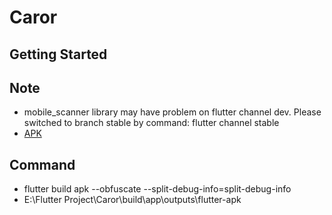 # Caror

## Getting Started

## Note
- mobile_scanner library may have problem on flutter channel dev. Please switched to branch stable by command: flutter channel stable
- [APK](https://github.com/thinhtrai1/CarorApp/blob/develop/Caror.apk)

## Command
- flutter build apk --obfuscate --split-debug-info=split-debug-info
- E:\Flutter Project\Caror\build\app\outputs\flutter-apk